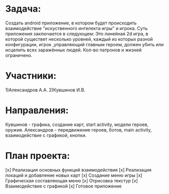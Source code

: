 # Задача:
Создать android приложение, в котором будет происходить взаимодействие "искуственного интелекта игры" и игрока.
Суть приложения заключается в следующем: Это линейная 2d игра, в которой существет несколько уровней, каждый из которых разной конфигурации, игрок ,управляющий главным героем, должен убить или исцелить всех заражённых людей. Кол-во патронов и жизней ограничено.

# Участники:
1)Александров А.А.
2)Кувшинов И.В.

# Направления:
Кувшинов - графика, создание карт, start activity, модели героев, оружия.
Александров - передвижение героев, ботов, main activity, взаимодействие с графикой, кнопки.

# План проекта:
[x] Реализация основных функций взаимодействия
[x] Реализация локаций и добавление новых карт
[x] Создание меню игры
[x] Графическая составляющая меню
[x] Отрисовка текстур
[x] Взаимодействие с графикой
[x] Готовое приложение
